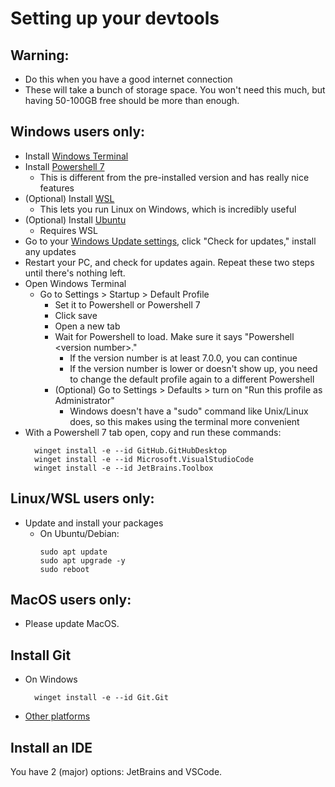 # Setting up your devtools

## Warning:

- Do this when you have a good internet connection
- These will take a bunch of storage space. You won't need this much, but having 50-100GB free should be more than
  enough.

## Windows users only:

- Install [Windows Terminal](ms-windows-store://pdp/?ProductId=9N0DX20HK701)
- Install [Powershell 7](ms-windows-store://pdp/?ProductId=9mz1snwt0n5d)
    - This is different from the pre-installed version and has really nice features
- (Optional) Install [WSL](ms-windows-store://pdp/?ProductId=9p9tqf7mrm4r)
    - This lets you run Linux on Windows, which is incredibly useful
- (Optional) Install [Ubuntu](ms-windows-store://pdp/?ProductId=9pdxgncfsczv)
    - Requires WSL
- Go to your [Windows Update settings](ms-settings:windowsupdate?activationSource=SMC-IA-4027667), click "Check for
  updates," install any updates
- Restart your PC, and check for updates again. Repeat these two steps until there's nothing left.
- Open Windows Terminal
    - Go to Settings > Startup > Default Profile
        - Set it to Powershell or Powershell 7
        - Click save
        - Open a new tab
        - Wait for Powershell to load. Make sure it says "Powershell \<version number>."
            - If the version number is at least 7.0.0, you can continue
            - If the version number is lower or doesn't show up, you need to change the default profile again to a
              different Powershell
        - (Optional) Go to Settings > Defaults > turn on "Run this profile as Administrator"
            - Windows doesn't have a "sudo" command like Unix/Linux does, so this makes using the terminal more
              convenient
- With a Powershell 7 tab open, copy and run these commands:
  ```
    winget install -e --id GitHub.GitHubDesktop
    winget install -e --id Microsoft.VisualStudioCode
    winget install -e --id JetBrains.Toolbox
  ```

## Linux/WSL users only:

- Update and install your packages
    - On Ubuntu/Debian:
      ```
      sudo apt update
      sudo apt upgrade -y
      sudo reboot  
      ```

## MacOS users only:

- Please update MacOS.

## Install Git

- On Windows
   ```
     winget install -e --id Git.Git
   ```
- [Other platforms](https://git-scm.com/book/en/v2/Getting-Started-Installing-Git)

## Install an IDE

You have 2 (major) options: JetBrains and VSCode.
